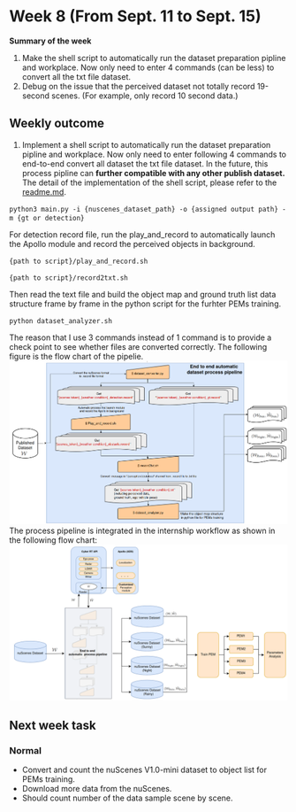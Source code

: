 # Week 8 (From Sept. 11 to Sept. 15)
**Summary of the week**  
1. Make the shell script to automatically run the dataset preparation pipline and workplace. Now only need to enter 4 commands (can be less) to convert all the txt file dataset. 
2. Debug on the issue that the perceived dataset not totally record 19-second scenes. (For example, only record 10 second data.)
## Weekly outcome
1. Implement a shell script to automatically run the dataset preparation pipline and workplace. Now only need to enter following 4 commands to end-to-end convert all dataset the txt file dataset. In the future, this process pipline can **further compatible with any other publish dataset.** The detail of the implementation of the shell script, please refer to the [readme.md](../../scripts/end_to_end_dataset_process_pipeline/readme.md).
```
python3 main.py -i {nuscenes_dataset_path} -o {assigned output path} -m {gt or detection}
```
For detection record file, run the play_and_record to automatically launch the Apollo module and record the perceived objects in background.
```
{path to script}/play_and_record.sh
```

```
{path to script}/record2txt.sh
```
Then read the text file and build the object map and ground truth list data structure frame by frame in the python script for the furhter PEMs training.
```
python dataset_analyzer.sh
```
The reason that I use 3 commands instead of 1 command is to provide a check point to see whether files are converted correctly. The following figure is the flow chart of the pipelie.
![](../images/end2end_process_pipeline.png)
The process pipeline is integrated in the internship workflow as shown in the following flow chart:
![](../images/internship_flow_and_scope.png)
## Next week task

### Normal
- Convert and count the nuScenes V1.0-mini dataset to object list for PEMs training.
- Download more data from the nuScenes.
- Should count number of the data sample scene by scene.